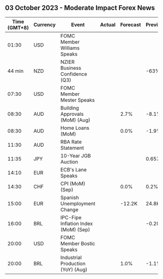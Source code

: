 ## 03 October 2023 - Moderate Impact Forex News

| Time (GMT+8) | Currency | Event | Actual | Forecast | Previous |
|------|----------|-------|--------|----------|----------|
| 01:30 | USD | FOMC Member Williams Speaks |  |  |  |
| 44 min | NZD | NZIER Business Confidence (Q3) |  |  | -63% |
| 07:30 | USD | FOMC Member Mester Speaks |  |  |  |
| 08:30 | AUD | Building Approvals (MoM) (Aug) |  | 2.7% | -8.1% |
| 08:30 | AUD | Home Loans (MoM) |  | 0.0% | -1.9% |
| 11:30 | AUD | RBA Rate Statement |  |  |  |
| 11:35 | JPY | 10-Year JGB Auction |  |  | 0.657% |
| 14:10 | EUR | ECB's Lane Speaks |  |  |  |
| 14:30 | CHF | CPI (MoM) (Sep) |  | 0.0% | 0.2% |
| 15:00 | EUR | Spanish Unemployment Change |  | -12.2K | 24.8K |
| 16:00 | BRL | IPC-Fipe Inflation Index (MoM) (Sep) |  |  | -0.20% |
| 20:00 | USD | FOMC Member Bostic Speaks |  |  |  |
| 20:00 | BRL | Industrial Production (YoY) (Aug) |  | 1.0% | -1.1% |
